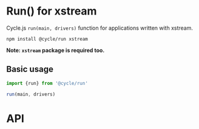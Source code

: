 # Run() for xstream

Cycle.js `run(main, drivers)` function for applications written with xstream.

```
npm install @cycle/run xstream
```

**Note: `xstream` package is required too.**

## Basic usage

```js
import {run} from '@cycle/run'

run(main, drivers)
```

# API